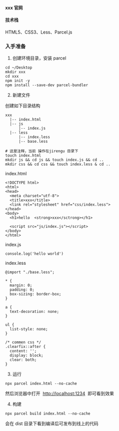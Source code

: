 #### xxx 官网

#### 技术栈

HTML5、CSS3、Less、Parcel.js

### 入手准备

1.  创建环境目录，安装 parcel

```
cd ~/Desktop
mkdir xxx
cd xxx
npm init -y
npm install --save-dev parcel-bundler

```

2.  新建文件

创建如下目录结构

```
xxx
  |-- index.html
  |-- js
      |-- index.js
  |-- less
      |-- index.less
      |-- base.less

```

```
# 这是注释，当前 操作在jirengu 目录下
touch index.html
mkdir js && cd js && touch index.js && cd ..
mkdir css && cd css && touch index.less & cd ..

```

index.html

```
<!DOCTYPE html>
<html>
<head>
  <meta charset="utf-8">
  <title>xxx</title>
  <link rel="stylesheet" href="css/index.less">
</head>
<body>
  <h1>hello  <strong>xxx</sctrong></h1>

  <script src="js/index.js"></script>
</body>
</html>

```

index.js

```
console.log('hello world')
```

index.less

```
@import "./base.less";

* {
  margin: 0;
  padding: 0;
  box-sizing: border-box;
}

a {
  text-decoration: none;
}

ul {
  list-style: none;
}

/* commen css */
.clearfix::after {
  content: '';
  display: block;
  clear: both;
}
```

3.  运行

```
npx parcel index.html --no-cache
```

然后浏览器中打开  [http://localhost:1234](http://localhost:1234/ "null")  即可看到效果

4.  构建

```
npx parcel build index.html --no-cache
```

会在 dist 目录下看到编译后可发布到线上的代码

